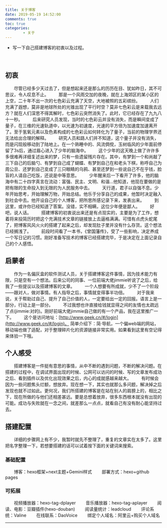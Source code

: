 ```yaml
---
title: 关于博客
date: 2019-05-19 14:52:00
comments: true
toc: true
categories:
        - 关于
---
```

  *  写一下自己搭建博客的初衷以及过程。
  <!--more-->　
    
## 初衷
　　尽管已经多少天过去了，但是想起来还是那么的历历在目、犹如昨日，其不可思议，令人叹息不止。
　　那是一个风雨交加的夜晚，就在上海郊区的某小区的上空，二十年不出一次的七色彩云充满了天空，大地被照的五彩缤纷。
　　人们充满了遐想，莫非是地球所处的光锥出现了平行时空？莫非七色彩云是来载我去远方？就在人们深思不得其解时，七色彩云突然消失了。此时，它已经存在了九九八十一秒。
　　后来研究人员发现，当时的七色彩云并没有消失，而是瞬间变成了量子，在三维的光速轨道中，以光速为初速度，光速的平方倍为加速度加速离开了。至于氢氧元素以及色素构成的七色彩云如何转化为了量子，当前的物理学界还无法给出合理的解释。
　　研究人员和路人们并不知道，这个量子并没有消失，而是闪现般移动到了陆地上。在一个熟睡中的、风流倜傥，玉树临风的少年面前停留了3s后，通过眉心进入了少年的脑海中。
　　这个少年的这天晚上做了许许多多很难再详细复述出来的梦，只有一些遗留残片存在。其中，有梦到一个和尚敲了三下自己的后脑勺、有梦到自己成了蝴蝶、有梦到自己在和老头下棋，称呼自己为周公旦、还梦到自己变成了三只眼睛的乌鸦、甚至还梦到一些说自己不在乎钱，脸盲的人请自己吃饭，还说是中等意思。
　　少年醒来后一下看开了许多，他的脑海中有二十四字真言在流动：富强、民主、文明、和谐...他知道，他现在要做的是把有限的生命投入到无限的为人民服务中去。
　　天行道，君子以自强不息。少年开始思考，开始理解万物，开始总结。他乐于分享自己的成果，他暂时决定融入到社会中去。他开设自己的个人博客，把所思所感记录下来，发表出来。
　　到这里，或许你已经知道了答案。没错，实不相瞒，这位少年便是鄙人。
　　好吧，说人话。
　　搭建博客的初衷说出来还是有点现实的，主要是为了工作，想着将来投简历时把这个充满技术文章的链接放上去逼格满满。可惜有点虎头蛇尾了，把博客风风火火的搭建了起来之后，却发现肚子里并没有什么存货。这个想法已经搁浅了。
　　前段时间看了一本书，《曾国藩传》，受了一些影响，决定养成一个写日记的习惯。刚好准备写技术的博客已经搭建完毕，于是决定在上面记录自己的个人感悟。
　　
## 启蒙者 
    
　　作为一名偏灰盒的软件测试人员，关于搭建博客这件事情，因为技术能力有限，只是空有一个想法。后来公司的同事、一位前端大佬jimmie听说了之后，给我了一些提议以及搭建博客的文章。 
　　一个人想要有所成就，少不了一个阶段——跟对人，做对事情。有人指导之后，事情就变得事半功倍。
　　对于我来说，关于帮助过自己、提升了自己价值的人，一定要给出一定的回报。语言上是一部分，行动上是一部分。
　　不过我想也许直接给钱就显得之间的友情也太疏远了点(jimmie:对的)。刚好前端大佬jimmie自己做的有一个产品，我在这里推广一下。
　　这个是访问地址：[http://www.geek.cn/#/login](http://www.geek.cn/#/login)。 简单介绍下：简·导航，一个偏web端的网站，移动端也做了适配，对于整理碎片化的资源链接非常实用。如果看到这里有空记得来体验一下哦。
    
    
    
## 个人感受
    
　　搭建博客是一件挺有意思的事情，从中不断的遇到问题，不断的解决问题。在搭建的过程中，在调试界面出现的时候、公网可以访问的时候、写的文章发布成功之后、看到插件以及优化出现效果之后，内心的成就感越来越大。
　　有时候会因为一些问题焦头烂额，想放弃。现在想一下，其实也就那么多问题，解决掉之后发现也就不过如此。更何况，我们所搭建的博客是在站在别人的肩膀上的，相比之下，现在所做的与他们还相差甚远。要是总想着放弃，很多东西根本就没有出现的可能。成功与失败就在一念之间，就差那么一点点，就看自己有没有耐心能坚持过去。


## 搭建配置

　　详细的步骤网上有不少，我暂时就先不整理了，重复的文章实在太多了。这里把名字整理一下，若想要搭建的话可以试着按下面的关键词来搜索。

### 基础配置

　　博客：hexo框架+next主题+Gemini样式
　　部署方式：hexo+github pages

### 可拓展

　　视频播放器：hexo-tag-dplayer
　　音乐播放器：hexo-tag-aplayer
　　阅读、电影：豆瓣插件(hexo-douban)
　　阅读量统计：leadcloud
　　评论系统：Valine
　　在线联系：DaoVoice
　　绑定个人域名：阿里云+购买个人域名


    



---
